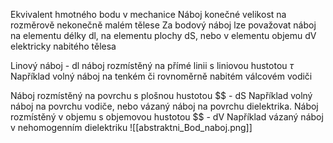 Ekvivalent hmotného bodu v mechanice
Náboj konečné velikost na rozměrově nekonečně malém tělese
Za bodový náboj lze považovat náboj na elementu délky dl, na elementu plochy dS, nebo v elementu objemu dV elektricky nabitého tělesa

Linový náboj - dl
	 náboj rozmístěný na přímé linii s liniovou hustotou $\tau$
	 Například volný náboj na tenkém či rovnoměrně nabitém válcovém vodiči
 
Náboj rozmístěný na povrchu s plošnou hustotou $\$ - dS
	Například volný náboj na povrchu vodiče, nebo vázaný náboj na povrchu dielektrika. 
Náboj rozmístěný v objemu s objemovou hustotou $\$ - dV
	Například vázaný náboj v nehomogenním dielektriku 
![[abstraktni_Bod_naboj.png]]
